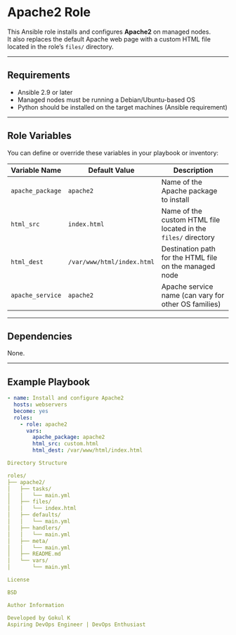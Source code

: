 # Apache2 Role

This Ansible role installs and configures **Apache2** on managed nodes.  
It also replaces the default Apache web page with a custom HTML file located in the role’s `files/` directory.

---

## Requirements

- Ansible 2.9 or later  
- Managed nodes must be running a Debian/Ubuntu-based OS  
- Python should be installed on the target machines (Ansible requirement)

---

## Role Variables

You can define or override these variables in your playbook or inventory:

| Variable Name | Default Value | Description |
|----------------|----------------|-------------|
| `apache_package` | `apache2` | Name of the Apache package to install |
| `html_src` | `index.html` | Name of the custom HTML file located in the `files/` directory |
| `html_dest` | `/var/www/html/index.html` | Destination path for the HTML file on the managed node |
| `apache_service` | `apache2` | Apache service name (can vary for other OS families) |

---

## Dependencies

None.

---

## Example Playbook

```yaml
- name: Install and configure Apache2
  hosts: webservers
  become: yes
  roles:
    - role: apache2
      vars:
        apache_package: apache2
        html_src: custom.html
        html_dest: /var/www/html/index.html

Directory Structure

roles/
├── apache2/
│   ├── tasks/
│   │   └── main.yml
│   ├── files/
│   │   └── index.html
│   ├── defaults/
│   │   └── main.yml
│   ├── handlers/
│   │   └── main.yml
│   ├── meta/
│   │   └── main.yml
│   ├── README.md
│   └── vars/
│       └── main.yml

License

BSD

Author Information

Developed by Gokul K
Aspiring DevOps Engineer | DevOps Enthusiast